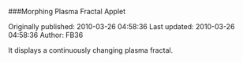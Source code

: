 ###Morphing Plasma Fractal Applet

Originally published: 2010-03-26 04:58:36
Last updated: 2010-03-26 04:58:36
Author: FB36 

It displays a continuously changing plasma fractal.